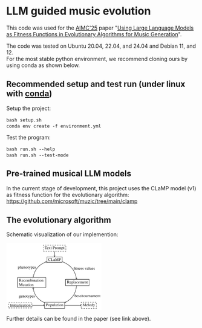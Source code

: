 # LLM guided music evolution

This code was used for the [AIMC'25](https://aimusiccreativity.org/2025/) paper "[Using Large Language Models as Fitness Functions in Evolutionary Algorithms for Music Generation](https://doi.org/10.5281/zenodo.16946592)".

The code was tested on Ubuntu 20.04, 22.04, and 24.04 and Debian 11, and 12.\
For the most stable python environment, we recommend cloning ours by using conda as shown below.

## Recommended setup and test run (under linux with [conda](https://anaconda.org/))

Setup the project:
```
bash setup.sh
conda env create -f environment.yml
```

Test the program:
```
bash run.sh --help
bash run.sh --test-mode
```

## Pre-trained musical LLM models

In the current stage of development, this project uses the CLaMP model (v1) as fitness function for the evolutionary algorithm:\
<https://github.com/microsoft/muzic/tree/main/clamp>

## The evolutionary algorithm

Schematic visualization of our implemention:

<img align="center" src="img/LLM-guided-EA.png" width="50%" />

Further details can be found in the paper (see link above).
